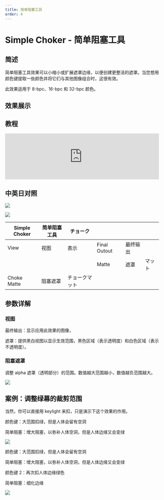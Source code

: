 ```yaml
---
title: 简单阻塞工具
order: 4
---
```


# Simple Choker - 简单阻塞工具

## 简述

简单阻塞工具效果可以小缩小或扩展遮罩边缘，以便创建更整洁的遮罩。当您想用颜色键提取一些颜色并将它们与其他图像组合时，这很有效。

此效果适用于 8-bpc、16-bpc 和 32-bpc 颜色。

## 效果展示

## 教程

<iframe src="https://player.bilibili.com/player.html?bvid=BV1e34y1X7Vj&page=23&high_quality=1" width="100%" allowfullscreen="allowfullscreen" frameborder="0"></iframe>

## 中英日对照

![](https://cdn.yuelili.com/20211225215635.png)

![](https://cdn.yuelili.com/20211225215640.png)

| Simple Choker | 简单阻塞工具 | チョーク       |              |          |        |
| ------------- | ------------ | -------------- | ------------ | -------- | ------ |
| View          | 视图         | 表示           | Final Outout | 最终输出 |        |
|               |              |                | Matte        | 遮罩     | マット |
| Choke Matte   | 阻塞遮罩     | チョークマット |              |          |        |

## 参数详解

### 视图

最终输出：显示应用此效果的图像，

遮罩：提供黑白视图以显示生效范围，黑色区域（表示透明度）和白色区域（表示不透明度）。

### 阻塞遮罩

调整 alpha 遮罩（透明部分）的范围。数值越大范围越小，数值越负范围越大。

![](https://cdn.yuelili.com/20211225215853.png)

## 案例：调整绿幕的裁剪范围

当然，你可以直接用 keylight 来扣，只是演示下这个效果的作用。

颜色键：大范围扣绿，但是人体会留有空洞

简单阻塞：增大阻塞，以弥补人体空洞，但是人体边缘又会变绿

![](https://cdn.yuelili.com/20211225215903.png)

颜色键：大范围扣绿，但是人体会留有空洞

简单阻塞：增大阻塞，以弥补人体空洞，但是人体边缘又会变绿

颜色键 2：再次扣人体边缘绿色

简单阻塞：细化边缘

![](https://cdn.yuelili.com/20211225220425.png)
